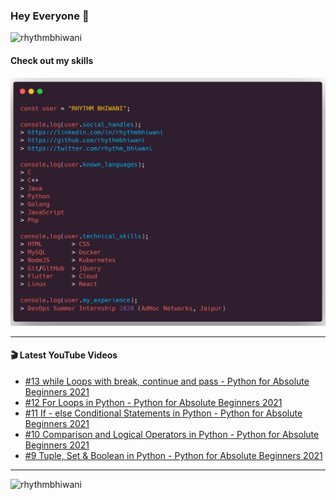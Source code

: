 ### Hey Everyone 👋

<p align="left"><img src="https://komarev.com/ghpvc/?username=rhythmbhiwani" alt="rhythmbhiwani" /></p>

#### Check out my skills

![GitHub Profile](https://github.com/rhythmbhiwani/rhythmbhiwani/blob/master/user_profile.png)

---

#### 🎬 Latest YouTube Videos
<!-- YOUTUBE:START -->
- [#13 while Loops with break, continue and pass - Python for Absolute Beginners 2021](https://www.youtube.com/watch?v=IyFElGhb0KM)
- [#12 For Loops in Python - Python for Absolute Beginners 2021](https://www.youtube.com/watch?v=0FOe0Sixqak)
- [#11 If - else Conditional Statements in Python - Python for Absolute Beginners 2021](https://www.youtube.com/watch?v=a-K_OMMHJds)
- [#10 Comparison and Logical Operators in Python - Python for Absolute Beginners 2021](https://www.youtube.com/watch?v=3SYxOri3JIc)
- [#9 Tuple, Set & Boolean in Python - Python for Absolute Beginners 2021](https://www.youtube.com/watch?v=u1ozwBaqOtc)
<!-- YOUTUBE:END -->

---

<p align="left"><img src="https://github-readme-stats.vercel.app/api?username=rhythmbhiwani&show_icons=true&hide_border=true&count_private=true" alt="rhythmbhiwani" /></p>
